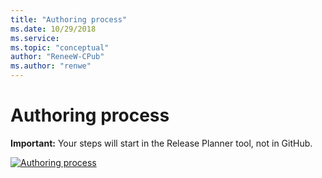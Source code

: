 ```yaml
---
title: "Authoring process"
ms.date: 10/29/2018
ms.service: 
ms.topic: "conceptual"
author: "ReneeW-CPub"
ms.author: "renwe"
---
```

# Authoring process

**Important:** Your steps will start in the Release Planner tool, not in GitHub. 

<!-- The following paragraphs aren't current. Content should be created in the tool. 

Here is the general process to use when you want to add a feature or make changes to a feature that is already covered in the Release Notes. 

If you are not familiar with using GitHub, please first read the [Contributors Guide](contributors-guide.md), in particular [Get started](get-started.md) and [Work directly in our repos](work-repos.md).

PMs: A best practice is to create your own branch off of the working branch, and then make all your changes to it for the feature or features you are working on. For example, if you update the description and target release date for a feature, you would create one branch and then make your changes to the feature's topic, the summary of what’s new topic, and change history topic all as part of one pull request (PR). 

**Warning:** Once anyone merges a PR into master, it can go live at any time. Never merge into master until you are ready for information about your feature to be public knowledge. 

-->

 [![Authoring process](media/rn-add-change-feature.png)](media/rn-add-change-feature.png)
 

